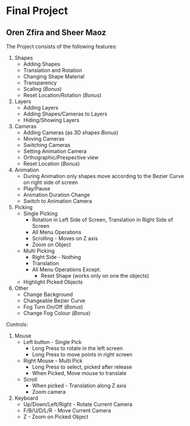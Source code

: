 # Final Project
## Oren Zfira and Sheer Maoz

The Project consists of the following features:
1. Shapes
    - Adding Shapes
    - Translation and Rotation
    - Changing Shape Material
    - Transparency 
    - Scaling (*Bonus*)
    - Reset Location/Rotation (*Bonus*)
2. Layers
    - Adding Layers
    - Adding Shapes/Cameras to Layers
    - Hiding/Showing Layers
3. Cameras
    - Adding Cameras (as 3D shapes *Bonus*)
    - Moving Cameras
    - Switching Cameras
    - Setting Animation Camera
    - Orthographic/Prespective view
    - Reset Location (*Bonus*)
4. Animation
    - During Animation only shapes move according to the Bezier Curve on right side of screen
    - Play/Pause
    - Animation Duration Change
    - Switch to Animation Camera
5. Picking
    - Single Picking
        - Rotation in Left Side of Screen, Translation in Right Side of Screen
        - All Menu Operations
        - Scrolling - Moves on Z axis
        - Zoom on Object
    - Multi Picking
        - Right Side - Nothing
        - Translation
        - All Menu Operations Except:
            - Reset Shape (works only on one the objects)
    - Highlight Picked Objects
6. Other
    - Change Background
    - Changeable Bezier Curve
    - Fog Turn On/Off (*Bonus*)
    - Change Fog Colour (*Bonus*)

Controls:
1. Mouse
    - Left button - Single Pick
        - Long Press to rotate in the left screen
        - Long Press to move points in right screen
    - Right Mouse - Multi Pick
        - Long Press to select, picked after release
        - When Picked, Move mouse to translate
    - Scroll
        - When picked - Translation along Z axis
        - Zoom camera
2. Keyboard
    - Up/Down/Left/Right - Rotate Current Camera
    - F/B/U/D/L/R - Move Current Camera
    - Z - Zoom on Picked Object